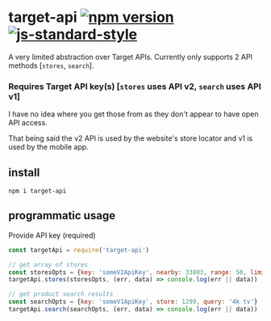 # target-api   [![npm version](https://badge.fury.io/js/target-api.svg)](http://badge.fury.io/js/target-api)   [![js-standard-style](https://img.shields.io/badge/code%20style-standard-brightgreen.svg?style=flat)](https://github.com/feross/standard)

A very limited abstraction over Target APIs. Currently only supports 2 API methods [`stores`, `search`].

### Requires Target API key(s) [`stores` uses API v2, `search` uses API v1]
I have no idea where you get those from as they don't appear to have open API access.

That being said the v2 API is used by the website's store locator and v1 is used by the mobile app.

## install
`npm i target-api`

## programmatic usage

Provide API key (required)
```javascript
const targetApi = require('target-api')

// get array of stores
const storesOpts = {key: 'someV2ApiKey', nearby: 33803, range: 50, limit: 50}
targetApi.stores(storesOpts, (err, data) => console.log(err || data))

// get product search results
const searchOpts = {key: 'someV1ApiKey', store: 1299, query: '4k tv'}
targetApi.search(searchOpts, (err, data) => console.log(err || data))
```

